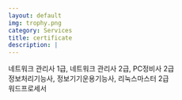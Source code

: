 ```yaml
---
layout: default
img: trophy.png
category: Services
title: certificate
description: |
---
```

네트워크 관리사 1급, 네트워크 관리사 2급, PC정비사 2급<br>
정보처리기능사, 정보기기운용기능사, 리눅스마스터 2급 <br>
워드프로세서<br>
